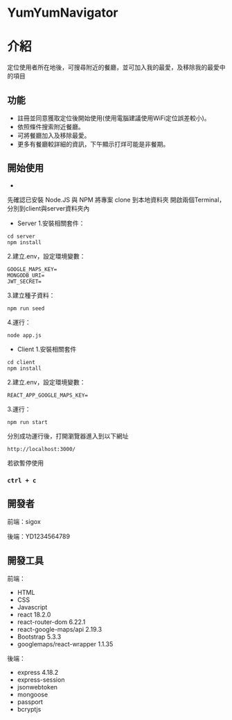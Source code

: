 # YumYumNavigator

# 介紹

定位使用者所在地後，可搜尋附近的餐廳，並可加入我的最愛，及移除我的最愛中的項目

## 功能
- 註冊並同意獲取定位後開始使用(使用電腦建議使用WiFi定位誤差較小)。
- 依照條件搜索附近餐廳。
- 可將餐廳加入及移除最愛。
- 更多有餐廳較詳細的資訊，下午顯示打烊可能是非餐期。

## 開始使用
-
先確認已安裝 Node.JS 與 NPM 
將專案 clone 到本地資料夾
開啟兩個Terminal，分別到client與server資料夾內
- Server
1.安裝相關套件：
```
cd server
npm install
```
2.建立.env，設定環境變數：  
```
GOOGLE_MAPS_KEY=
MONGODB_URI=
JWT_SECRET=
```
3.建立種子資料：
```
npm run seed
```
4.運行：
```
node app.js
```

- Client
1.安裝相關套件
```
cd client
npm install
```
2.建立.env，設定環境變數：  
```
REACT_APP_GOOGLE_MAPS_KEY=
```
3.運行：
```
npm run start
```


分別成功運行後，打開瀏覽器進入到以下網址
```
http://localhost:3000/
```

若欲暫停使用
### `ctrl + c`

## 開發者

前端：sigox

後端：YD1234564789

## 開發工具

前端：
- HTML
- CSS
- Javascript
- react 18.2.0
- react-router-dom 6.22.1
- react-google-maps/api 2.19.3
- Bootstrap 5.3.3
- googlemaps/react-wrapper 1.1.35

後端：
- express 4.18.2
- express-session
- jsonwebtoken
- mongoose
- passport
- bcryptjs
